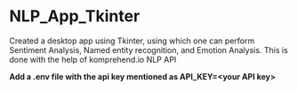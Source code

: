 # NLP_App_Tkinter
Created a desktop app using Tkinter, using which one can perform Sentiment Analysis, Named entity recognition, and Emotion Analysis. This is done with the help of komprehend.io NLP API


<b> Add a .env file with the api key mentioned as API_KEY=\<your API key\> </b>
